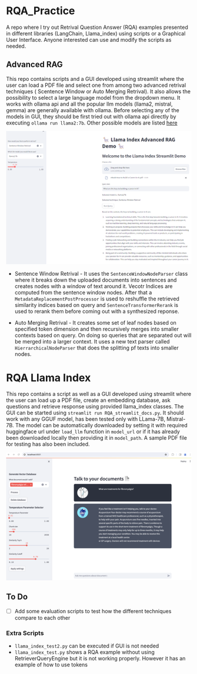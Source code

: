 # RQA_Practice
A repo where I try out Retrival Question Answer (RQA) examples presented in different libraries (LangChain, Llama_index) using scripts or a Graphical User Interface. Anyone interested can use and modify the scripts as needed.

## Advanced RAG
This repo contains scripts and a GUI developed using streamlit where the user can load a PDF file and select one from among two advanced retrival techniques ( Scentence Window or Auto Merging Retrival). It also allows the possibility to select a large language model from the dropdown menu. It works with ollama api and all the popular llm models (llama2, mistral, gemma)  are generally available with ollama. Before selecting any of the models in GUI, they should be first tried out with ollama api directly by executing `ollama run llama2:7b`. Other possible models are listed [here](https://ollama.com/library)

![screenshot](./AdvancedRAG/data/Screenshot%202024-02-26%20161518.png)

- Sentence Window Retrival - It uses the `SentenceWindowNodeParser` class where it breaks down the uploaded documents into sentences and creates nodes with a window of text around it. Vecotr Indices are computed from the sentence window nodes. After that a `MetadataReplacementPostProcessor` is used to reshuffle the retrieved similarity indices based on query and `SentenceTransformerRerank` is used to rerank them before coming out with a synthesized reponse.

- Auto Merging Retrival - It creates some set of leaf nodes based on specified token dimension and then recursively merges into smaller contexts based on query. On doing so queries that are separated out will be merged into a larger context. It uses a new text parser called `HierrarchicalNodeParser` that does the splitting pf texts into smaller nodes.


# RQA Llama Index

This repo contains a script as well as a GUI developed using streamlit where the user can load up a PDF file, create an embedding database, ask questions and retrieve response using provided llama_index classes. The GUI can be started using `streamlit run RQA_streamlit_docs.py`. It should work with any GGUF model, has been tested only with LLama-7B, Mistral-7B. The model can be automatically downloaded by setting it with required huggingface url under `load_llm` function in `model_url` or if it has already been downloaded locally then providing it in `model_path`. A sample PDF file for testing has also been included.

![screenshot](./RQA_Llama_index/images/GUI_Screenshot.png)

## To Do
- [ ] Add some evaluation scripts to test how the different techniques compare to each other


### Extra Scripts
* `llama_index_test2.py` can be executed if GUI is not needed
* `llama_index_test.py` shows a RQA example without using RetrieverQueryEngine but it is not working properly. However it has an example of how to use tokens
